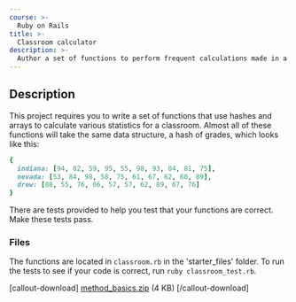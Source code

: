 ```yaml
---
course: >-
  Ruby on Rails
title: >-
  Classroom calculator
description: >-
  Author a set of functions to perform frequent calculations made in a classroom.
---
```


## Description

This project requires you to write a set of functions that use hashes and arrays to calculate various statistics for a classroom. Almost all of these functions will take the same data structure, a hash of grades, which looks like this:

```ruby
{
  indiana: [94, 82, 59, 95, 55, 98, 93, 84, 81, 75],
  nevada: [53, 84, 98, 58, 75, 61, 67, 62, 60, 89],
  drew: [88, 55, 76, 66, 57, 57, 62, 89, 67, 76]
}
```

There are tests provided to help you test that your functions are correct. Make these tests pass.

### Files

The functions are located in `classroom.rb` in the 'starter\_files' folder. To run the tests to see if your code is correct, run `ruby classroom_test.rb`.

[callout-download]
[method_basics.zip](https://tiy-learn-content.s3.amazonaws.com/ada55d44-method_basics.zip) (4 KB)
[/callout-download]
